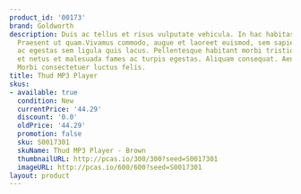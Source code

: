 ```yaml
---
product_id: '00173'
brand: Goldworth
description: Duis ac tellus et risus vulputate vehicula. In hac habitasse platea dictumst.
  Praesent ut quam.Vivamus commodo, augue et laoreet euismod, sem sapien tempor dolor,
  ac egestas sem ligula quis lacus. Pellentesque habitant morbi tristique senectus
  et netus et malesuada fames ac turpis egestas. Aliquam consequat. Aenean vestibulum.
  Morbi consectetuer luctus felis.
title: Thud MP3 Player
skus:
- available: true
  condition: New
  currentPrice: '44.29'
  discount: '0.0'
  oldPrice: '44.29'
  promotion: false
  sku: S0017301
  skuName: Thud MP3 Player - Brown
  thumbnailURL: http://pcas.io/300/300?seed=S0017301
  imageURL: http://pcas.io/600/600?seed=S0017301
layout: product
---
```

